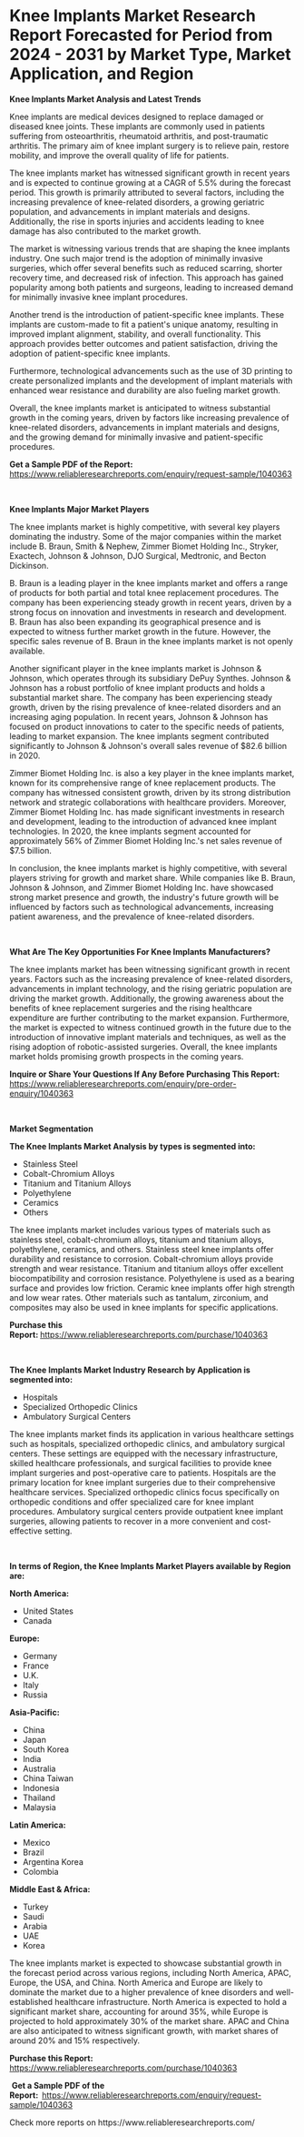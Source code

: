<p><h1>Knee Implants Market Research Report Forecasted for Period from 2024 -  2031 by Market Type, Market Application, and Region</h1></p><p><strong>Knee Implants Market Analysis and Latest Trends</strong></p>
<p><p>Knee implants are medical devices designed to replace damaged or diseased knee joints. These implants are commonly used in patients suffering from osteoarthritis, rheumatoid arthritis, and post-traumatic arthritis. The primary aim of knee implant surgery is to relieve pain, restore mobility, and improve the overall quality of life for patients.</p><p>The knee implants market has witnessed significant growth in recent years and is expected to continue growing at a CAGR of 5.5% during the forecast period. This growth is primarily attributed to several factors, including the increasing prevalence of knee-related disorders, a growing geriatric population, and advancements in implant materials and designs. Additionally, the rise in sports injuries and accidents leading to knee damage has also contributed to the market growth.</p><p>The market is witnessing various trends that are shaping the knee implants industry. One such major trend is the adoption of minimally invasive surgeries, which offer several benefits such as reduced scarring, shorter recovery time, and decreased risk of infection. This approach has gained popularity among both patients and surgeons, leading to increased demand for minimally invasive knee implant procedures.</p><p>Another trend is the introduction of patient-specific knee implants. These implants are custom-made to fit a patient's unique anatomy, resulting in improved implant alignment, stability, and overall functionality. This approach provides better outcomes and patient satisfaction, driving the adoption of patient-specific knee implants.</p><p>Furthermore, technological advancements such as the use of 3D printing to create personalized implants and the development of implant materials with enhanced wear resistance and durability are also fueling market growth.</p><p>Overall, the knee implants market is anticipated to witness substantial growth in the coming years, driven by factors like increasing prevalence of knee-related disorders, advancements in implant materials and designs, and the growing demand for minimally invasive and patient-specific procedures.</p></p>
<p><strong>Get a Sample PDF of the Report:&nbsp;</strong> <a href="https://www.reliableresearchreports.com/enquiry/request-sample/1040363">https://www.reliableresearchreports.com/enquiry/request-sample/1040363</a></p>
<p>&nbsp;</p>
<p><strong>Knee Implants Major Market Players</strong></p>
<p><p>The knee implants market is highly competitive, with several key players dominating the industry. Some of the major companies within the market include B. Braun, Smith & Nephew, Zimmer Biomet Holding Inc., Stryker, Exactech, Johnson & Johnson, DJO Surgical, Medtronic, and Becton Dickinson.</p><p>B. Braun is a leading player in the knee implants market and offers a range of products for both partial and total knee replacement procedures. The company has been experiencing steady growth in recent years, driven by a strong focus on innovation and investments in research and development. B. Braun has also been expanding its geographical presence and is expected to witness further market growth in the future. However, the specific sales revenue of B. Braun in the knee implants market is not openly available.</p><p>Another significant player in the knee implants market is Johnson & Johnson, which operates through its subsidiary DePuy Synthes. Johnson & Johnson has a robust portfolio of knee implant products and holds a substantial market share. The company has been experiencing steady growth, driven by the rising prevalence of knee-related disorders and an increasing aging population. In recent years, Johnson & Johnson has focused on product innovations to cater to the specific needs of patients, leading to market expansion. The knee implants segment contributed significantly to Johnson & Johnson's overall sales revenue of $82.6 billion in 2020.</p><p>Zimmer Biomet Holding Inc. is also a key player in the knee implants market, known for its comprehensive range of knee replacement products. The company has witnessed consistent growth, driven by its strong distribution network and strategic collaborations with healthcare providers. Moreover, Zimmer Biomet Holding Inc. has made significant investments in research and development, leading to the introduction of advanced knee implant technologies. In 2020, the knee implants segment accounted for approximately 56% of Zimmer Biomet Holding Inc.'s net sales revenue of $7.5 billion.</p><p>In conclusion, the knee implants market is highly competitive, with several players striving for growth and market share. While companies like B. Braun, Johnson & Johnson, and Zimmer Biomet Holding Inc. have showcased strong market presence and growth, the industry's future growth will be influenced by factors such as technological advancements, increasing patient awareness, and the prevalence of knee-related disorders.</p></p>
<p>&nbsp;</p>
<p><strong>What Are The Key Opportunities For Knee Implants Manufacturers?</strong></p>
<p><p>The knee implants market has been witnessing significant growth in recent years. Factors such as the increasing prevalence of knee-related disorders, advancements in implant technology, and the rising geriatric population are driving the market growth. Additionally, the growing awareness about the benefits of knee replacement surgeries and the rising healthcare expenditure are further contributing to the market expansion. Furthermore, the market is expected to witness continued growth in the future due to the introduction of innovative implant materials and techniques, as well as the rising adoption of robotic-assisted surgeries. Overall, the knee implants market holds promising growth prospects in the coming years.</p></p>
<p><strong>Inquire or Share Your Questions If Any Before Purchasing This Report:</strong> <a href="https://www.reliableresearchreports.com/enquiry/pre-order-enquiry/1040363">https://www.reliableresearchreports.com/enquiry/pre-order-enquiry/1040363</a></p>
<p>&nbsp;</p>
<p><strong>Market Segmentation</strong></p>
<p><strong>The Knee Implants Market Analysis by types is segmented into:</strong></p>
<p><ul><li>Stainless Steel</li><li>Cobalt-Chromium Alloys</li><li>Titanium and Titanium Alloys</li><li>Polyethylene</li><li>Ceramics</li><li>Others</li></ul></p>
<p><p>The knee implants market includes various types of materials such as stainless steel, cobalt-chromium alloys, titanium and titanium alloys, polyethylene, ceramics, and others. Stainless steel knee implants offer durability and resistance to corrosion. Cobalt-chromium alloys provide strength and wear resistance. Titanium and titanium alloys offer excellent biocompatibility and corrosion resistance. Polyethylene is used as a bearing surface and provides low friction. Ceramic knee implants offer high strength and low wear rates. Other materials such as tantalum, zirconium, and composites may also be used in knee implants for specific applications.</p></p>
<p><strong>Purchase this Report:&nbsp;</strong><a href="https://www.reliableresearchreports.com/purchase/1040363">https://www.reliableresearchreports.com/purchase/1040363</a></p>
<p>&nbsp;</p>
<p><strong>The Knee Implants Market Industry Research by Application is segmented into:</strong></p>
<p><ul><li>Hospitals</li><li>Specialized Orthopedic Clinics</li><li>Ambulatory Surgical Centers</li></ul></p>
<p><p>The knee implants market finds its application in various healthcare settings such as hospitals, specialized orthopedic clinics, and ambulatory surgical centers. These settings are equipped with the necessary infrastructure, skilled healthcare professionals, and surgical facilities to provide knee implant surgeries and post-operative care to patients. Hospitals are the primary location for knee implant surgeries due to their comprehensive healthcare services. Specialized orthopedic clinics focus specifically on orthopedic conditions and offer specialized care for knee implant procedures. Ambulatory surgical centers provide outpatient knee implant surgeries, allowing patients to recover in a more convenient and cost-effective setting.</p></p>
<p>&nbsp;</p>
<p><strong>In terms of Region, the Knee Implants Market Players available by Region are:</strong></p>
<p>
    <p> <strong> North America: </strong>
        <ul>
            <li>United States</li>
            <li>Canada</li>
        </ul>
        </p> 
    <p> <strong> Europe: </strong>
        <ul>
            <li>Germany</li>
            <li>France</li>
            <li>U.K.</li>
            <li>Italy</li>
            <li>Russia</li>
        </ul>
        </p> 
    <p> <strong> Asia-Pacific: </strong>
        <ul>
            <li>China</li>
            <li>Japan</li>
            <li>South Korea</li>
            <li>India</li>
            <li>Australia</li>
            <li>China Taiwan</li>
            <li>Indonesia</li>
            <li>Thailand</li>
            <li>Malaysia</li>
        </ul>
        </p> 
    <p> <strong> Latin America: </strong>
        <ul>
            <li>Mexico</li>
            <li>Brazil</li>
            <li>Argentina Korea</li>
            <li>Colombia</li>
        </ul>
        </p> 
    <p> <strong> Middle East & Africa: </strong>
        <ul>
            <li>Turkey</li>
            <li>Saudi</li>
            <li>Arabia</li>
            <li>UAE</li>
            <li>Korea</li>
        </ul>
    </p>
    </p>
<p><p>The knee implants market is expected to showcase substantial growth in the forecast period across various regions, including North America, APAC, Europe, the USA, and China. North America and Europe are likely to dominate the market due to a higher prevalence of knee disorders and well-established healthcare infrastructure. North America is expected to hold a significant market share, accounting for around 35%, while Europe is projected to hold approximately 30% of the market share. APAC and China are also anticipated to witness significant growth, with market shares of around 20% and 15% respectively.</p></p>
<p><strong>Purchase this Report: </strong><a href="https://www.reliableresearchreports.com/purchase/1040363">https://www.reliableresearchreports.com/purchase/1040363</a></p>
<p>&nbsp;<strong>Get a Sample PDF of the Report:&nbsp;&nbsp;</strong><a href="https://www.reliableresearchreports.com/enquiry/request-sample/1040363">https://www.reliableresearchreports.com/enquiry/request-sample/1040363</a></p>
<p><strong></strong></p>
<p>Check more reports on https://www.reliableresearchreports.com/</p>